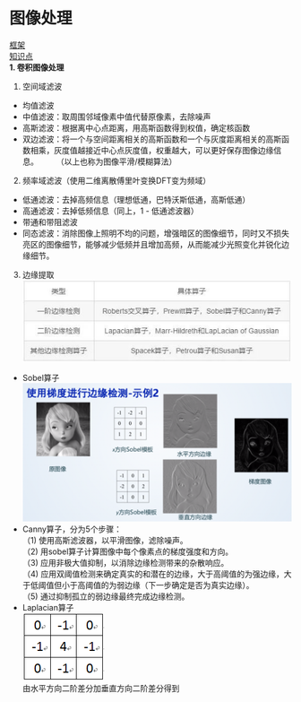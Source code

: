 # 图像处理
[框架](https://blog.csdn.net/qq_16481211/article/details/79629794)    
[知识点](https://www.jianshu.com/p/926d6c15dbf9)   
**1. 卷积图像处理**
1. 空间域滤波
 - 均值滤波
 - 中值滤波：取周围邻域像素中值代替原像素，去除噪声
 - 高斯滤波：根据离中心点距离，用高斯函数得到权值，确定核函数
 - 双边滤波：将一个与空间距离相关的高斯函数和一个与灰度距离相关的高斯函数相乘，灰度值越接近中心点灰度值，权重越大，可以更好保存图像边缘信息。　　
　（以上也称为图像平滑/模糊算法）
2. 频率域滤波（使用二维离散傅里叶变换DFT变为频域）
 - 低通滤波：去掉高频信息（理想低通，巴特沃斯低通，高斯低通）
 - 高通滤波：去掉低频信息（同上，1 - 低通滤波器）
 - 带通和带阻滤波
 - 同态滤波：消除图像上照明不均的问题，增强暗区的图像细节，同时又不损失亮区的图像细节，能够减少低频并且增加高频，从而能减少光照变化并锐化边缘细节。
3. 边缘提取
![边缘检测算子分类](./pictures/bianyuantiqu.jpeg "分类")
 - Sobel算子
 ![sobel](./pictures/sobel.png)
 - Canny算子，分为5个步骤：  
（1)  使用高斯滤波器，以平滑图像，滤除噪声。   
（2) 用sobel算子计算图像中每个像素点的梯度强度和方向。   
（3)  应用非极大值抑制，以消除边缘检测带来的杂散响应。   
（4)   应用双阈值检测来确定真实的和潜在的边缘，大于高阈值的为强边缘，大于低阈值但小于高阈值的为弱边缘（下一步确定是否为真实边缘）。   
（5)   通过抑制孤立的弱边缘最终完成边缘检测。
 - Laplacian算子  
  ![laplace](./pictures/laplace.png)  
  由水平方向二阶差分加垂直方向二阶差分得到
